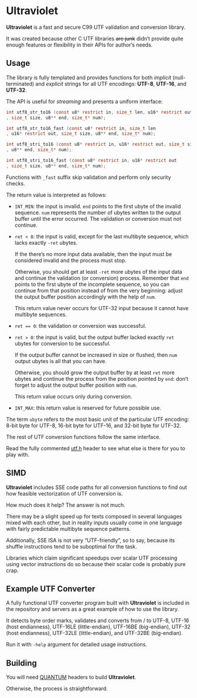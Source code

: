 # Ultraviolet

**Ultraviolet** is a fast and secure C99 UTF validation and conversion library.

It was created because other C UTF libraries ~~are junk~~ didn’t provide
quite enough features or flexibility in their APIs for author’s needs.

## Usage

The library is fully templated and provides functions for both
*implicit* (null-terminated) and *explicit* strings for all
UTF encodings: **UTF-8**, **UTF-16**, and **UTF-32**.

The API is useful for *streaming* and presents a uniform interface:

```c
int utf8_str_to16 (const u8* restrict in, size_t len, u16* restrict out
, size_t size, u8** end, size_t* num);

int utf8_str_to16_fast (const u8* restrict in, size_t len
, u16* restrict out, size_t size, u8** end, size_t* num);

int utf8_stri_to16 (const u8* restrict in, u16* restrict out, size_t size
, u8** end, size_t* num);

int utf8_stri_to16_fast (const u8* restrict in, u16* restrict out
, size_t size, u8** end, size_t* num);
```

Functions with `_fast` suffix skip validation and perform only security checks.

The return value is interpreted as follows:

  * `INT_MIN`: the input is invalid. `end` points to the first ubyte
    of the invalid sequence. `num` represents the number of ubytes
    written to the output buffer until the error occurred.
    The validation or conversion must not continue.

  * `ret < 0`: the input is valid, except for the last multibyte sequence,
    which lacks exactly `-ret` ubytes.

    If the there’s no more input data available, then the input must be
    considered invalid and the process must stop.

    Otherwise, you should get at least `-ret` more ubytes of the input data
    and continue the validation (or conversion) process. Remember that `end`
    points to the first ubyte of the incomplete sequence, so you can continue
    from that position instead of from the very beginning: adjust the output
    buffer position accordingly with the help of `num`.

    This return value never occurs for UTF-32 input
    because it cannot have multibyte sequences.

  * `ret == 0`: the validation or conversion was successful.

  * `ret > 0`: the input is valid, but the output buffer lacked exactly `ret`
    ubytes for conversion to be successful.

    If the output buffer cannot be increased in size or flushed, then `num`
    output ubytes is all that you can have.

    Otherwise, you should grow the output buffer by at least `ret` more ubytes
    and continue the process from the position pointed by `end`: don’t forget
    to adjust the output buffer position with `num`.

    This return value occurs only during conversion.

  * `INT_MAX`: this return value is reserved for future possible use.

The term `ubyte` refers to the most basic unit of the particular UTF encoding:
8-bit byte for UTF-8, 16-bit byte for UTF-16, and 32-bit byte for UTF-32.

The rest of UTF conversion functions follow the same interface.

Read the fully commented [utf.h](https://github.com/garnetius/ultraviolet/blob/master/utf/utf.h)
header to see what else is there for you to play with.

## SIMD

**Ultraviolet** includes SSE code paths for all conversion functions
to find out how feasible vectorization of UTF conversion is.

How much does it help? The answer is not much.

There may be a slight speed up for texts composed in several languages
mixed with each other, but in reality inputs usually come in one language
with fairly predictable multibyte sequence patterns.

Additionally, SSE ISA is not very “UTF-friendly”, so to say, because its
shuffle instructions tend to be suboptimal for the task.

Libraries which claim significant speedups over scalar UTF processing
using vector instructions do so because their scalar code
is probably pure crap.

## Example UTF Converter

A fully functional UTF converter program built with **Ultraviolet** is included
in the repository and servers as a great example of how to use the library.

It detects byte order marks, validates and converts from / to UTF-8,
UTF-16 (host endianness), UTF-16LE (little-endian), UTF-16BE (big-endian),
UTF-32 (host endianness), UTF-32LE (little-endian), and UTF-32BE (big-endian).

Run it with `-help` argument for detailed usage instructions.

## Building

You will need [QUANTUM](https://github.com/garnetius/quantum) headers
to build **Ultraviolet**.

Otherwise, the process is straightforward.
